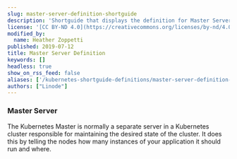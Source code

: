 ```yaml
---
slug: master-server-definition-shortguide
description: 'Shortguide that displays the definition for Master Server.'
license: '[CC BY-ND 4.0](https://creativecommons.org/licenses/by-nd/4.0)'
modified_by:
  name: Heather Zoppetti
published: 2019-07-12
title: Master Server Definition
keywords: []
headless: true
show_on_rss_feed: false
aliases: ['/kubernetes-shortguide-definitions/master-server-definition-shortguide/']
authors: ["Linode"]
---
```


### Master Server

The Kubernetes Master is normally a separate server in a Kubernetes cluster responsible for maintaining the desired state of the cluster. It does this by telling the nodes how many instances of your application it should run and where.
